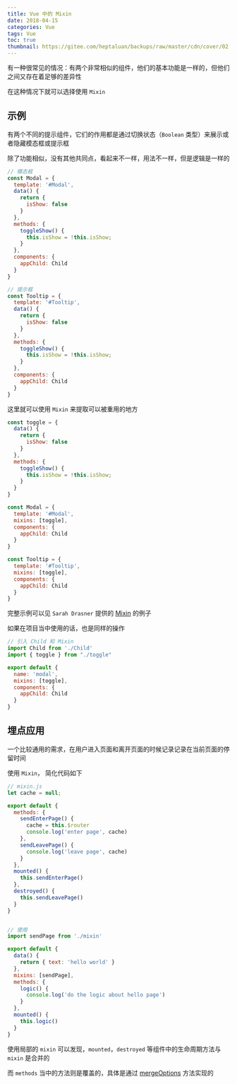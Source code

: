```yaml
---
title: Vue 中的 Mixin
date: 2018-04-15
categories: Vue
tags: Vue
toc: true
thumbnail: https://gitee.com/heptaluan/backups/raw/master/cdn/cover/02.jpg
---
```


有一种很常见的情况：有两个非常相似的组件，他们的基本功能是一样的，但他们之间又存在着足够的差异性

在这种情况下就可以选择使用 `Mixin`

<!--more-->


## 示例

有两个不同的提示组件，它们的作用都是通过切换状态（`Boolean` 类型）来展示或者隐藏模态框或提示框

除了功能相似，没有其他共同点，看起来不一样，用法不一样，但是逻辑是一样的

```js
// 模态框
const Modal = {
  template: '#Modal',
  data() {
    return {
      isShow: false
    }
  },
  methods: {
    toggleShow() {
      this.isShow = !this.isShow;
    }
  },
  components: {
    appChild: Child
  }
}

// 提示框
const Tooltip = {
  template: '#Tooltip',
  data() {
    return {
      isShow: false
    }
  },
  methods: {
    toggleShow() {
      this.isShow = !this.isShow;
    }
  },
  components: {
    appChild: Child
  }
}
```

这里就可以使用 `Mixin` 来提取可以被重用的地方

```js
const toggle = {
  data() {
    return {
      isShow: false
    }
  },
  methods: {
    toggleShow() {
      this.isShow = !this.isShow;
    }
  }
}

const Modal = {
  template: '#Modal',
  mixins: [toggle],
  components: {
    appChild: Child
  }
}

const Tooltip = {
  template: '#Tooltip',
  mixins: [toggle],
  components: {
    appChild: Child
  }
}
```

完整示例可以见 `Sarah Drasner` 提供的 [Mixin](https://codepen.io/sdras/pen/101a5d737b31591e5801c60b666013db/) 的例子

如果在项目当中使用的话，也是同样的操作

```js
// 引入 Child 和 Mixin
import Child from './Child'
import { toggle } from "./toggle"

export default {
  name: 'modal',
  mixins: [toggle],
  components: {
    appChild: Child
  }
}
```



## 埋点应用

一个比较通用的需求，在用户进入页面和离开页面的时候记录记录在当前页面的停留时间

使用 `Mixin`， 简化代码如下

```js
// mixin.js
let cache = null;

export default {
  methods: {
    sendEnterPage() {
      cache = this.$router
      console.log('enter page', cache)
    },
    sendLeavePage() {
      console.log('leave page', cache)
    }
  },
  mounted() {
    this.sendEnterPage()
  },
  destroyed() {
    this.sendLeavePage()
  }
}


// 使用
import sendPage from './mixin'

export default {
  data() {
    return { text: 'hello world' }
  },
  mixins: [sendPage],
  methods: {
    logic() {
      console.log('do the logic about hello page')
    }
  },
  mounted() {
    this.logic()
  }
}
```

使用局部的 `mixin` 可以发现，`mounted`，`destroyed` 等组件中的生命周期方法与 `mixin` 是合并的

而 `methods` 当中的方法则是覆盖的，具体是通过 [mergeOptions](https://github.com/vuejs/vue/blob/master/src/core/util/options.js) 方法实现的




